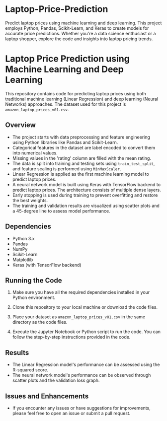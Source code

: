 # Laptop-Price-Prediction
Predict laptop prices using machine learning and deep learning. This project employs Python, Pandas, Scikit-Learn, and Keras to create models for accurate price predictions. Whether you're a data science enthusiast or a laptop shopper, explore the code and insights into laptop pricing trends.


# Laptop Price Prediction using Machine Learning and Deep Learning

This repository contains code for predicting laptop prices using both traditional machine learning (Linear Regression) and deep learning (Neural Networks) approaches. The dataset used for this project is `amazon_laptop_prices_v01.csv`.

## Overview

- The project starts with data preprocessing and feature engineering using Python libraries like Pandas and Scikit-Learn.
- Categorical features in the dataset are label encoded to convert them into numerical values.
- Missing values in the 'rating' column are filled with the mean rating.
- The data is split into training and testing sets using `train_test_split`, and feature scaling is performed using `MinMaxScaler`.
- Linear Regression is applied as the first machine learning model to predict laptop prices.
- A neural network model is built using Keras with TensorFlow backend to predict laptop prices. The architecture consists of multiple dense layers.
- Early stopping is used during training to prevent overfitting and restore the best weights.
- The training and validation results are visualized using scatter plots and a 45-degree line to assess model performance.

## Dependencies

- Python 3.x
- Pandas
- NumPy
- Scikit-Learn
- Matplotlib
- Keras (with TensorFlow backend)

## Running the Code

1. Make sure you have all the required dependencies installed in your Python environment.

2. Clone this repository to your local machine or download the code files.

3. Place your dataset as `amazon_laptop_prices_v01.csv` in the same directory as the code files.

4. Execute the Jupyter Notebook or Python script to run the code. You can follow the step-by-step instructions provided in the code.

## Results

- The Linear Regression model's performance can be assessed using the R-squared score.
- The neural network model's performance can be observed through scatter plots and the validation loss graph.

## Issues and Enhancements

- If you encounter any issues or have suggestions for improvements, please feel free to open an issue or submit a pull request.

